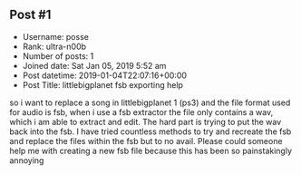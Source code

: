## Post #1
- Username: posse
- Rank: ultra-n00b
- Number of posts: 1
- Joined date: Sat Jan 05, 2019 5:52 am
- Post datetime: 2019-01-04T22:07:16+00:00
- Post Title: littlebigplanet fsb exporting help

so i want to replace a song in littlebigplanet 1 (ps3) and the file format used for audio is fsb, when i use a fsb extractor the file only contains a wav, which i am able to extract and edit. The hard part is trying to put the wav back into the fsb. I have tried countless methods to try and recreate the fsb and replace the files within the fsb but to no avail. Please could someone help me with creating a new fsb file because this has been so painstakingly annoying
